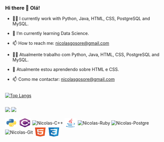 
### Hi there 👋 Olá!

- 👨‍💻 I currently work with Python, Java, HTML, CSS, PostgreSQL and MySQL.
- 🌱 I’m currently learning Data Science.
- 📫 How to reach me: nicolasgosore@gmail.com 

- 👨‍💻 Atualmente trabalho com Python, Java, HTML, CSS, PostgreSQL and MySQL.
- 🌱 Atualmente estou aprendendo sobre HTML e CSS.
- 📫 Como me contactar: nicolasgosore@gmail.com 

##

[![Top Langs](https://github-readme-stats.vercel.app/api/top-langs/?username=nicolasgsr&layout=compact&theme=dark&card_width=800)](https://github.com/anuraghazra/github-readme-stats)
  
##
 
<div> 
  <a href = "mailto:nicolasgosore@gmail.com"><img src="https://img.shields.io/badge/-Gmail-%23333?style=for-the-badge&logo=gmail&logoColor=white" target="_blank"></a>
  <a href="https://www.linkedin.com/in/nicolas-reis-b9795a21b/" onclick='window.open("http://www.foracure.org.au");return false;'><img src="https://img.shields.io/badge/-LinkedIn-%230077B5?style=for-the-badge&logo=linkedin&logoColor=white" target="_blank"></a>
  
</div>

 
<div style="display: inline_block"><br>
  <img align="center" alt="Nicolas-Python" height="30" width="40" src="https://raw.githubusercontent.com/devicons/devicon/master/icons/python/python-original.svg"/>
  <img align="center" alt="Nicolas-Csharp" height="30" width="40" src="https://raw.githubusercontent.com/devicons/devicon/master/icons/csharp/csharp-original.svg"/>
  <img align="center" alt="Nicolas-C++" height="30" width="40" src="https://cdn.jsdelivr.net/gh/devicons/devicon/icons/cplusplus/cplusplus-original.svg" />
  <img align="center" alt="Nicolas-Java" height="30" width="40" src="https://raw.githubusercontent.com/devicons/devicon/master/icons/java/java-original.svg"/>
  <img align="center" alt="Nicolas-Ruby" height="30" width="40" src="https://cdn.jsdelivr.net/gh/devicons/devicon/icons/ruby/ruby-plain.svg" />
  <img align="center" alt="Nicolas-Postgre" height="30" width="40" src="https://cdn.jsdelivr.net/gh/devicons/devicon/icons/postgresql/postgresql-plain.svg" />
  <img align="center" alt="Nicolas-Git" height="30" width="40" src="https://cdn.jsdelivr.net/gh/devicons/devicon/icons/git/git-original.svg" />
  <img align="center" alt="Nicolas-HTML" height="30" width="40" src="https://raw.githubusercontent.com/devicons/devicon/master/icons/html5/html5-original.svg"/>
  <img align="center" alt="Nicolas-CSS" height="30" width="40" src="https://raw.githubusercontent.com/devicons/devicon/master/icons/css3/css3-original.svg"/>
 
  </div>
  
##
